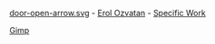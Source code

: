 [door-open-arrow.svg](door-open-arrow.svg) - [Erol Ozvatan](https://openclipart.org/artist/Erol) - [Specific Work](https://openclipart.org/detail/279664/door-opening-arrow-icon)

[Gimp](https://www.gimp.org/)